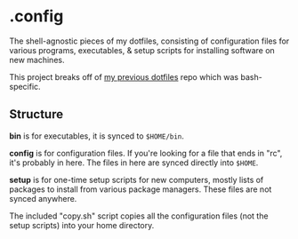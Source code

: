 # .config

The shell-agnostic pieces of my dotfiles, consisting of configuration files for various programs, executables, & setup scripts for installing software on new machines.

This project breaks off of [my previous dotfiles](https://github.com/phette23/my-dotfiles/) repo which was bash-specific.

## Structure

**bin** is for executables, it is synced to `$HOME/bin`.

**config** is for configuration files. If you're looking for a file that ends in "rc", it's probably in here. The files in here are synced directly into `$HOME`.

**setup** is for one-time setup scripts for new computers, mostly lists of packages to install from various package managers. These files are not synced anywhere.

The included "copy.sh" script copies all the configuration files (not the setup scripts) into your home directory.
